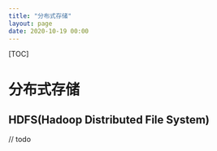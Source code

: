 ```yaml
---
title: "分布式存储"
layout: page
date: 2020-10-19 00:00
---
```


[TOC]

# 分布式存储

## HDFS(Hadoop Distributed File System)

// todo